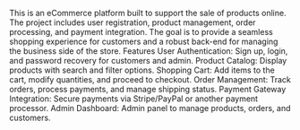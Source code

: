 This is an eCommerce platform built to support the sale of products online. 
The project includes user registration, product management, order processing, and payment integration. 
The goal is to provide a seamless shopping experience for customers and a robust back-end for managing the business side of the store.
Features
User Authentication: Sign up, login, and password recovery for customers and admin.
Product Catalog: Display products with search and filter options.
Shopping Cart: Add items to the cart, modify quantities, and proceed to checkout.
Order Management: Track orders, process payments, and manage shipping status.
Payment Gateway Integration: Secure payments via Stripe/PayPal or another payment processor.
Admin Dashboard: Admin panel to manage products, orders, and customers.

